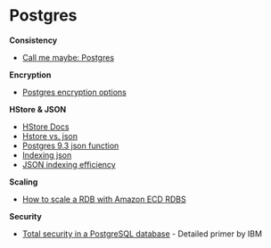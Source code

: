Postgres
========

**Consistency**
* [Call me maybe: Postgres](http://aphyr.com/posts/282-call-me-maybe-postgres)

**Encryption**
* [Postgres encryption options](http://www.postgresql.org/docs/8.1/static/encryption-options.html)


**HStore & JSON**
* [HStore Docs](http://www.postgresql.org/docs/9.0/static/hstore.html)
* [Hstore vs. json](http://www.craigkerstiens.com/2013/07/03/hstore-vs-json/)
* [Postgres 9.3 json function](http://www.postgresql.org/docs/9.3/static/functions-json.html)
* [Indexing json](http://stackoverflow.com/questions/18404055/index-for-finding-an-element-in-a-json-array)
* [JSON indexing efficiency](http://stackoverflow.com/questions/18799704/are-postgres-json-indexes-efficient-enough-compared-with-classic-normalized-tabl)

**Scaling**
* [How to scale a RDB with Amazon ECD RDBS](http://answers.oreilly.com/topic/2626-how-to-scale-a-relational-database-with-amazon-ec2/)


**Security**
* [Total security in a PostgreSQL database](http://www.ibm.com/developerworks/library/os-postgresecurity/) - Detailed primer by IBM

